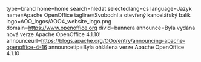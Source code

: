 type=brand
home=home
search=hledat
selectedlang=cs
language=Jazyk
name=Apache OpenOffice
tagline=Svobodní a otevřený kancelářský balík
logo=AOO_logos/AOO4_website_logo.png
domain=https://www.openoffice.org
divid=bannera
announce=Byla vydána nová verze Apache OpenOffice 4.1.10!
announceurl=https://blogs.apache.org/OOo/entry/announcing-apache-openoffice-4-16
announcetip=Byla ohlášena verze Apache OpenOffice 4.1.10
~~~~~~
